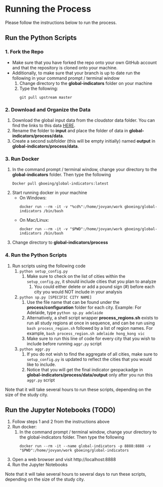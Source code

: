 # Running the Process
Please follow the instructions below to run the process.

## Run the Python Scripts

### 1. Fork the Repo
- Make sure that you have forked the repo onto your own GitHub account and that the repository is cloned onto your machine.
- Additionally, to make sure that your branch is up to date run the following in your command prompt / terminal window
    1. Change directory to the **global-indicators** folder on your machine
    1. Type the following:
        ```
        git pull upstream master
        ```

### 2. Download and Organize the Data
1.  Download the global input data from the cloudstor data folder. You can find the links to this data [HERE](https://docs.google.com/document/d/1NnV3g8uj0OnOQFkFIR5IbT60HO2PiF3SLoZpUUTL3B0/edit?ts=5ecc5e75).
1.  Rename the folder to **input** and place the folder of data in **global-indicators/process/data**.
1.  Create a second subfolder (this will be empty initially) named **output** in **global-indicators/process/data**.

### 3. Run Docker
1.  In the command prompt / terminal window, change your directory to the **global-indicators** folder. Then type the following
    ```
    Docker pull gboeing/global-indicators:latest
    ```
1.  Start running docker in your machine
    - On Windows:
        ```
        docker run --rm -it -v "%cd%":/home/jovyan/work gboeing/global-indicators /bin/bash
        ```
    - On Mac/Linux:
        ```
        docker run --rm -it -v "$PWD":/home/jovyan/work gboeing/global-indicators /bin/bash
        ```
1. Change directory to **global-indicators/process**

### 4. Run the Python Scripts
1.  Run scripts using the following code
    1.  ```python setup_config.py```
        1. Make sure to check on the list of cities within the ``setup_config.py``, it should include cities that you plan to analyze  
            1. You could either delete or add a pound sign (#) before each city you would NOT include in your analysis
    1.  ```python sp.py [SPECIFIC CITY NAME]```
        1.  Use the file name that can be found under the **process/configuration** folder for each city. Example: For Adelaide, type ```python sp.py adelaide```
        1.  Alternatively, a shell script wrapper **process_regions.sh** exists to run all study regions at once in sequence, and can be run using ```bash process_region.sh``` followed by a list of region names. For example,  ```bash process_region.sh adelaide hong_kong vic```
        1.  Make sure to run this line of code for every city that you wish to include before running ``aggr.py`` script
    1.  ```python aggr.py```
        1. If you do not wish to find the aggregate of all cities, make sure to ``setup_config.py`` is updated to reflect the cities that you would like to include. 
        1. Notice that you will get the final indicator geopackadge in **global-indicators/process/data/output** only after you run this ``aggr.py`` script

Note that it will take several hours to run these scripts, depending on the size of the study city.


## Run the Jupyter Notebooks (TODO)

1. Follow steps 1 and 2 from the instructions above
1. Run docker:
    1. In the command prompt / terminal window, change your directory to the global-indicators folder. Then type the following
         ```
         docker run --rm -it --name global-indicators -p 8888:8888 -v "$PWD":/home/jovyan/work gboeing/global-indicators
        ```
2. Open a web browser and visit http://localhost:8888
3. Run the Jupyter Notebooks

Note that it will take several hours to several days to run these scripts, depending on the size of the study city.

